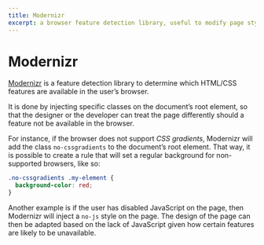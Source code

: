 ```yaml
---
title: Modernizr
excerpt: a browser feature detection library, useful to modify page styles when a feature is not available in the browser
---
```


# Modernizr

[Modernizr](https://modernizr.com/) is a feature detection library to determine which HTML/CSS features are available in the user’s browser.

It is done by injecting specific classes on the document’s root element, so that the designer or the developer can treat the page differently should a feature not be available in the browser.

For instance, if the browser does not support *CSS gradients*, Modernizr will add the class `no-cssgradients` to the document’s root element. That way, it is possible to create a rule that will set a regular background for non-supported browsers, like so:

```css
.no-cssgradients .my-element {
  background-color: red;
}
```

Another example is if the user has disabled JavaScript on the page, then Modernizr will inject a `no-js` style on the page. The design of the page can then be adapted based on the lack of JavaScript given how certain features are likely to be unavailable.
